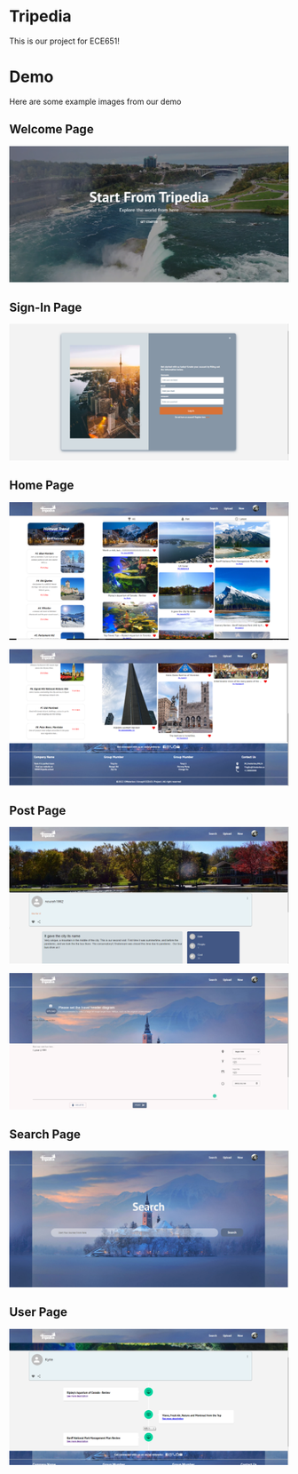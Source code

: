 # Tripedia
This is our project for ECE651!



# Demo

Here are some example images from our demo



## Welcome Page

![welcome-page](./demo/demo.png)



## Sign-In Page

![signin_page](.\demo\demo1.png)

## Home Page

![homepage1](.\demo\demo2.png)

![homepage2](.\demo\demo3.png)



## Post Page

![postpage1](.\demo\demo4.png)

![postpage2](.\demo\demo7.png)



## Search Page

![searchpage](.\demo\demo5.png)



## User Page

![userpage](.\demo\demo6.png)





